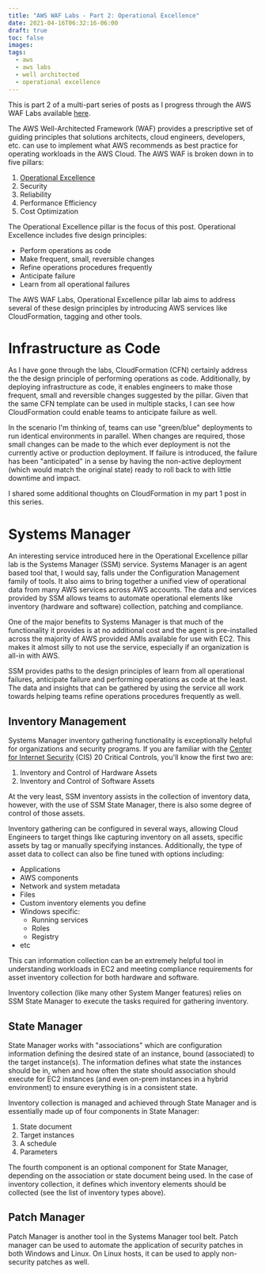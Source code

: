```yaml
---
title: "AWS WAF Labs - Part 2: Operational Excellence"
date: 2021-04-16T06:32:16-06:00
draft: true
toc: false
images:
tags:
  - aws
  - aws labs
  - well architected
  - operational excellence
---
```


This is part 2 of a multi-part series of posts as I progress through the AWS WAF Labs available [here](https://wellarchitectedlabs.com "AWS Well-Architected Labs").

The AWS Well-Architected Framework (WAF) provides a prescriptive set of guiding principles that solutions architects, cloud engineers, developers, etc. can use to implement what AWS recommends as best practice for operating workloads in the AWS Cloud. The AWS WAF is broken down in to five pillars:

  1. [Operational Excellence](https://docs.aws.amazon.com/wellarchitected/latest/operational-excellence-pillar/welcome.html "Operational Excellence")
  2. Security
  3. Reliability
  4. Performance Efficiency
  5. Cost Optimization

The Operational Excellence pillar is the focus of this post. Operational Excellence includes five design principles:

  - Perform operations as code
  - Make frequent, small, reversible changes
  - Refine operations procedures frequently
  - Anticipate failure
  - Learn from all operational failures

The AWS WAF Labs, Operational Excellence pillar lab aims to address several of these design principles by introducing AWS services like CloudFormation, tagging and other tools.

# Infrastructure as Code
As I have gone through the labs, CloudFormation (CFN) certainly address the the design principle of performing operations as code. Additionally, by deploying infrastructure as code, it enables engineers to make those frequent, small and reversible changes suggested by the pillar. Given that the same CFN template can be used in multiple stacks, I can see how CloudFormation could enable teams to anticipate failure as well.

In the scenario I'm thinking of, teams can use "green/blue" deployments to run identical environments in parallel. When changes are required, those small changes can be made to the which ever deployment is not the currently active or production deployment. If failure is introduced, the failure has been "anticipated" in a sense by having the non-active deployment (which would match the original state) ready to roll back to with little downtime and impact.

I shared some additional thoughts on CloudFormation in my part 1 post in this series.

# Systems Manager
An interesting service introduced here in the Operational Excellence pillar lab is the Systems Manager (SSM) service. Systems Manager is an agent based tool that, I would say, falls under the Configuration Management family of tools. It also aims to bring together a unified view of operational data from many AWS services across AWS accounts. The data and services provided by SSM allows teams to automate operational elements like inventory (hardware and software) collection, patching and compliance.

One of the major benefits to Systems Manager is that much of the functionality it provides is at no additional cost and the agent is pre-installed across the majority of AWS provided AMIs available for use with EC2. This makes it almost silly to not use the service, especially if an organization is all-in with AWS.

SSM provides paths to the design principles of learn from all operational failures, anticipate failure and performing operations as code at the least. The data and insights that can be gathered by using the service all work towards helping teams refine operations procedures frequently as well.

## Inventory Management
Systems Manager inventory gathering functionality is exceptionally helpful for organizations and security programs. If you are familiar with the [Center for Internet Security](https://www.cisecurity.org/ "CIS Homepage") (CIS) 20 Critical Controls, you'll know the first two are:

  1. Inventory and Control of Hardware Assets
  2. Inventory and Control of Software Assets

At the very least, SSM inventory assists in the collection of inventory data, however, with the use of SSM State Manager, there is also some degree of control of those assets.

 Inventory gathering can be configured in several ways, allowing Cloud Engineers to target things like capturing inventory on all assets, specific assets by tag or manually specifying instances. Additionally, the type of asset data to collect can also be fine tuned with options including:

  - Applications
  - AWS components
  - Network and system metadata
  - Files
  - Custom inventory elements you define
  - Windows specific:
    - Running services
    - Roles
    - Registry
  - etc

This can information collection can be an extremely helpful tool in understanding workloads in EC2 and meeting compliance requirements for asset inventory collection for both hardware and software.

Inventory collection (like many other System Manger features) relies on SSM State Manager to execute the tasks required for gathering inventory.

## State Manager
State Manager works with "associations" which are configuration information defining the desired state of an instance, bound (associated) to the target instance(s). The information defines what state the instances should be in, when and how often the state should association should execute for EC2 instances (and even on-prem instances in a hybrid environment) to ensure everything is in a consistent state.

Inventory collection is managed and achieved through State Manager and is essentially made up of four components in State Manager:
  
  1. State document
  2. Target instances
  3. A schedule
  4. Parameters

The fourth component is an optional component for State Manager, depending on the association or state document being used. In the case of inventory collection, it defines which inventory elements should be collected (see the list of inventory types above).

## Patch Manager
Patch Manager is another tool in the Systems Manager tool belt. Patch manager can be used to automate the application of security patches in both Windows and Linux. On Linux hosts, it can be used to apply non-security patches as well.
